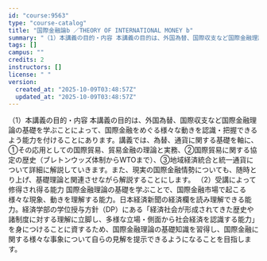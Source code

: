 ```yaml
---
id: "course:9563"
type: "course-catalog"
title: "国際金融論b ／THEORY OF INTERNATIONAL MONEY b"
summary: "（1）本講義の目的・内容 本講義の目的は、外国為替、国際収支など国際金融理論の基礎を学ぶことによって、国際金融をめぐる様々な動きを認識・把握できるよう能力を付けることにあります。講義では、為替、通貨に関する基礎を軸に、①その応用としての国際…"
tags: []
campus: ""
credits: 2
instructors: []
license: " "
version:
  created_at: "2025-10-09T03:48:57Z"
  updated_at: "2025-10-09T03:48:57Z"
---
```


（1）本講義の目的・内容 本講義の目的は、外国為替、国際収支など国際金融理論の基礎を学ぶことによって、国際金融をめぐる様々な動きを認識・把握できるよう能力を付けることにあります。講義では、為替、通貨に関する基礎を軸に、①その応用としての国際貿易、貿易金融の理論と実務、②国際貿易に関する協定の歴史（ブレトンウッズ体制からWTOまで）、③地域経済統合と統一通貨について詳細に解説していきます。また、現実の国際金融情勢についても、随時とり上げ、基礎理論と関連させながら解説することにします。 （2）受講によって修得され得る能力 国際金融理論の基礎を学ぶことで、国際金融市場で起こる様々な現象、動きを理解する能力。日本経済新聞の経済欄を読み理解できる能力。経済学部の学位授与方針（DP）にある「経済社会が形成されてきた歴史や諸制度に対する理解に立脚し、多様な立場・側面から社会経済を認識する能力」を身につけることに資するため、国際金融理論の基礎知識を習得し、国際金融に関する様々な事象について自らの見解を提示できるようになることを目指します。
